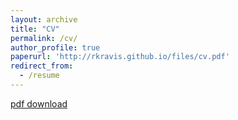 ```yaml
---
layout: archive
title: "CV"
permalink: /cv/
author_profile: true
paperurl: 'http://rkravis.github.io/files/cv.pdf'
redirect_from:
  - /resume
---
```


[pdf download](files/cv.pdf)
